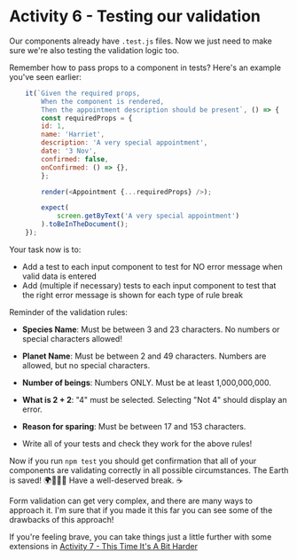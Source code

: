 # Activity 6 - Testing our validation

Our components already have `.test.js` files. Now we just need to make sure we're also testing the validation logic too.

Remember how to pass props to a component in tests? Here's an example you've seen earlier:

```JavaScript
	it(`Given the required props,
		When the component is rendered,
		Then the appointment description should be present`, () => {
		const requiredProps = {
		id: 1,
		name: 'Harriet',
		description: 'A very special appointment',
		date: '3 Nov',
		confirmed: false,
		onConfirmed: () => {},
		};

    	render(<Appointment {...requiredProps} />);

    	expect(
    		screen.getByText('A very special appointment')
    	).toBeInTheDocument();
    });
```

Your task now is to:

-   Add a test to each input component to test for NO error message when valid data is entered
-   Add (multiple if necessary) tests to each input component to test that the right error message is shown for each type of rule break

Reminder of the validation rules:

- **Species Name**: Must be between 3 and 23 characters. No numbers or special characters allowed!

- **Planet Name**: Must be between 2 and 49 characters. Numbers are allowed, but no special characters.

- **Number of beings**: Numbers ONLY. Must be at least 1,000,000,000.

-  **What is 2 + 2**: "4" must be selected. Selecting "Not 4" should display an error.

- **Reason for sparing**: Must be between 17 and 153 characters. 

- Write all of your tests and check they work for the above rules!

Now if you run `npm test` you should get confirmation that all of your components are validating correctly in all possible circumstances. The Earth is saved! 🌍💃🕺🥳 Have a well-deserved break. ☕

Form validation can get very complex, and there are many ways to approach it. I'm sure that if you made it this far you can see some of the drawbacks of this approach!

If you're feeling brave, you can take things just a little further with some extensions in [Activity 7 - This Time It's A Bit Harder](./activity-7-extension.md)
